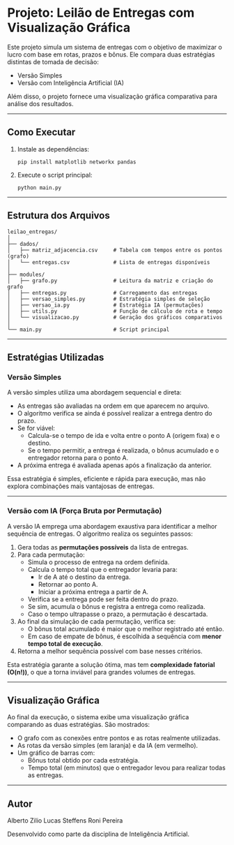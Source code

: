 
# Projeto: Leilão de Entregas com Visualização Gráfica

Este projeto simula um sistema de entregas com o objetivo de maximizar o lucro com base em rotas, prazos e bônus. Ele compara duas estratégias distintas de tomada de decisão:

- Versão Simples
- Versão com Inteligência Artificial (IA)

Além disso, o projeto fornece uma visualização gráfica comparativa para análise dos resultados.

---

## Como Executar

1. Instale as dependências:
   ```
   pip install matplotlib networkx pandas
   ```

2. Execute o script principal:
   ```
   python main.py
   ```

---

## Estrutura dos Arquivos

```
leilao_entregas/
│
├── dados/
│   ├── matriz_adjacencia.csv     # Tabela com tempos entre os pontos (grafo)
│   └── entregas.csv              # Lista de entregas disponíveis
│
├── modules/
│   ├── grafo.py                  # Leitura da matriz e criação do grafo
│   ├── entregas.py               # Carregamento das entregas
│   ├── versao_simples.py         # Estratégia simples de seleção
│   ├── versao_ia.py              # Estratégia IA (permutações)
│   ├── utils.py                  # Função de cálculo de rota e tempo
│   └── visualizacao.py           # Geração dos gráficos comparativos
│
└── main.py                       # Script principal
```

---

## Estratégias Utilizadas

### Versão Simples

A versão simples utiliza uma abordagem sequencial e direta:

- As entregas são avaliadas na ordem em que aparecem no arquivo.
- O algoritmo verifica se ainda é possível realizar a entrega dentro do prazo.
- Se for viável:
  - Calcula-se o tempo de ida e volta entre o ponto A (origem fixa) e o destino.
  - Se o tempo permitir, a entrega é realizada, o bônus acumulado e o entregador retorna para o ponto A.
- A próxima entrega é avaliada apenas após a finalização da anterior.

Essa estratégia é simples, eficiente e rápida para execução, mas não explora combinações mais vantajosas de entregas.

---

### Versão com IA (Força Bruta por Permutação)

A versão IA emprega uma abordagem exaustiva para identificar a melhor sequência de entregas. O algoritmo realiza os seguintes passos:

1. Gera todas as **permutações possíveis** da lista de entregas.
2. Para cada permutação:
   - Simula o processo de entrega na ordem definida.
   - Calcula o tempo total que o entregador levaria para:
     - Ir de A até o destino da entrega.
     - Retornar ao ponto A.
     - Iniciar a próxima entrega a partir de A.
   - Verifica se a entrega pode ser feita dentro do prazo.
   - Se sim, acumula o bônus e registra a entrega como realizada.
   - Caso o tempo ultrapasse o prazo, a permutação é descartada.
3. Ao final da simulação de cada permutação, verifica se:
   - O bônus total acumulado é maior que o melhor registrado até então.
   - Em caso de empate de bônus, é escolhida a sequência com **menor tempo total de execução**.
4. Retorna a melhor sequência possível com base nesses critérios.

Esta estratégia garante a solução ótima, mas tem **complexidade fatorial (O(n!))**, o que a torna inviável para grandes volumes de entregas.

---

## Visualização Gráfica

Ao final da execução, o sistema exibe uma visualização gráfica comparando as duas estratégias. São mostrados:

- O grafo com as conexões entre pontos e as rotas realmente utilizadas.
- As rotas da versão simples (em laranja) e da IA (em vermelho).
- Um gráfico de barras com:
  - Bônus total obtido por cada estratégia.
  - Tempo total (em minutos) que o entregador levou para realizar todas as entregas.

---

## Autor
Alberto Zilio
Lucas Steffens
Roni Pereira

Desenvolvido como parte da disciplina de Inteligência Artificial.
